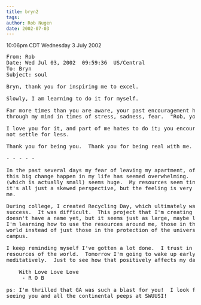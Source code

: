 ```yaml
---
title: bryn2
tags: 
author: Rob Nugen
date: 2002-07-03
---
```


<p class=date>10:06pm CDT Wednesday 3 July 2002</p>

<pre>
From: Rob
Date: Wed Jul 03, 2002  09:59:36  US/Central
To: Bryn
Subject: soul

Bryn, thank you for inspiring me to excel.

Slowly, I am learning to do it for myself.

Far more times than you are aware, your past encouragement has echoed
through my mind in times of stress, sadness, fear.  "Rob, you can do it."

I love you for it, and part of me hates to do it; you encourage me to
not settle for less.

Thank you for being you.  Thank you for being real with me.

- - - - -

In the past several days my fear of leaving my apartment, of making
this big change happen in my life has seemed overwhelming.  My debt
(which is actually small) seems huge.  My resources seem tiny.  I know
it's all just a skewed perspective, but the feeling is very real to
me.

During college, I created Recycling Day, which ultimately was a huge
success.  It was difficult.  This project that I'm creating now
doesn't have a name yet, but it seems just as large, maybe larger.
I'm learning how to use the resources around me, those in the 'real'
world instead of just those in the protection of the university
campus.

I keep reminding myself I've gotten a lot done.  I trust in the higher
resources of the world.  Tomorrow I'm going to wake up early and sit
meditatively.  Just to see how that positively affects my day.

	With Love Love Love
     - R O B

ps: I'm thrilled that GA was such a blast for you!  I look forward to
seeing you and all the continental peeps at SWUUSI!

</pre>

